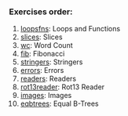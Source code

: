 ### Exercises order:

1. [loopsfns](loopsfns): Loops and Functions
2. [slices](slices): Slices
3. [wc](wc): Word Count
4. [fib](fib): Fibonacci
5. [stringers](stringers): Stringers
6. [errors](errors): Errors
7. [readers](readers): Readers
8. [rot13reader](rot13reader): Rot13 Reader
9. [images](images): Images
10. [eqbtrees](eqbtrees): Equal B-Trees
